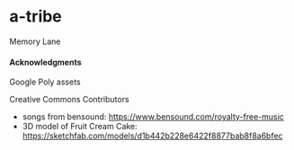 # a-tribe

Memory Lane


#### Acknowledgments

Google Poly assets

Creative Commons Contributors
  * songs from bensound: https://www.bensound.com/royalty-free-music
  * 3D model of Fruit Cream Cake: https://sketchfab.com/models/d1b442b228e6422f8877bab8f8a6bfec

